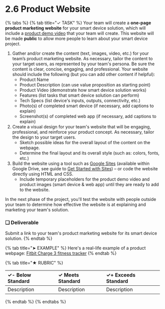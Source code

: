 # 2.6 Product Website

{% tabs %}
{% tab title="✓ TASK" %}
Your team will create a **one-page product marketing website** for your smart device solution, which will include a [product demo video](2.7-product-video.md) that your team will create. This website will be made **public** to allow more people to learn about your smart device project.

1. Gather and/or create the content \(text, images, video, etc.\) for your team’s product marketing website. As necessary, tailor the content to your target users, as represented by your team's persona. Be sure the content is clear, concise, engaging, and professional. Your website should include the following \(but you can add other content if helpful\):
   * Product Name
   * Product Description \(can use value proposition as starting point\)
   * Product Video \(demonstrate how smart device solution works\)
   * Features \(list tasks that smart device solution can perform\)
   * Tech Specs \(list device's inputs, outputs, connectivity, etc.\)
   * Photo\(s\) of completed smart device \(if necessary, add captions to explain\)
   * Screenshot\(s\) of completed web app \(if necessary, add captions to explain\)
2. Create a visual design for your team's website that will be engaging, professional, and reinforce your product concept. As necessary, tailor the design to your target users.
   * Sketch possible ideas for the overall layout of the content on the webpage.
   * Determine the final layout and its overall style \(such as: colors, fonts, etc.\)
3. Build the website using a tool such as [Google Sites](https://sites.google.com/create?usp=drive_web) \(available within Google Drive, see guide to [Get Started with Sites](https://gsuite.google.com/learning-center/products/sites/get-started/)\) – or code the website directly using HTML and CSS.
   * Include temporary placeholders for the product demo video and product images \(smart device & web app\) until they are ready to add to the website.

In the next phase of the project, you'll test the website with people outside your team to determine how effective the website is at explaining and marketing your team's solution.

### **❏ Deliverable**

Submit a link to your team's product marketing website for its smart device solution.
{% endtab %}

{% tab title="➤ EXAMPLE" %}
Here's a real-life example of a product webpage:  [Fitbit Charge 3 fitness tracker](https://www.fitbit.com/charge3)
{% endtab %}

{% tab title="★ RUBRIC" %}


| **✓- Below Standard** | **✓ Meets Standard** | **✓+ Exceeds Standard** |
| :--- | :--- | :--- |
| Description | Description | Description |
{% endtab %}
{% endtabs %}

